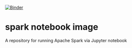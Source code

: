 [![Binder](https://mybinder.org/badge_logo.svg)](https://mybinder.org/v2/gh/imperial-genomics-facility/spark-notebook-image/HEAD?urlpath=lab)

# spark notebook image
A repository for running Apache Spark via Jupyter notebook
